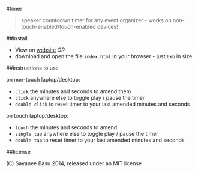 #timer

> speaker countdown timer for any event organizer - works on non-touch-enabled/touch-enabled devices!

##install

- View on [website](http://sayan.ee/timer) *OR*
- download and open the file `index.html` in your browser - just `6kb` in size

##instructions to use

on non-touch laptop/desktop:

- `click` the minutes and seconds to amend them
- `click` anywhere else to toggle play / pause the timer
- `double click` to reset timer to your last amended minutes and seconds

on touch laptop/desktop:

- `touch` the minutes and seconds to amend
- `single tap` anywhere else to toggle play / pause the timer
- `double tap` to reset timer to your last amended minutes and seconds

##license

(C) Sayanee Basu 2014, released under an MIT license
